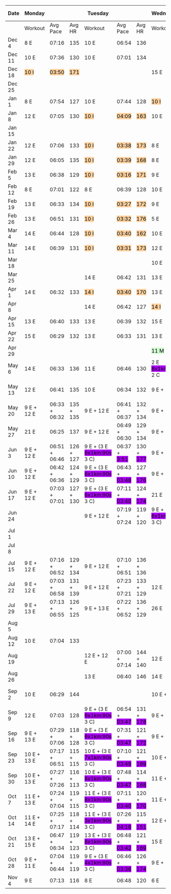 
| Date   | Monday                                           |                                                   |                                                 | Tuesday                                                              |                                                         |                                                     | Wednesday                                                           |                                                         |                                                     | Thursday                                                              |                                                         |                                                     | Friday                                                      |                                                       |                                                 | Saturday                                                     |                                                           |                                                       | Sunday                                          |                                                       |                                                 | Week Total |          |     |
| ------ | ------------------------------------------------ | ------------------------------------------------- | ----------------------------------------------- | -------------------------------------------------------------------- | ------------------------------------------------------- | --------------------------------------------------- | ------------------------------------------------------------------- | ------------------------------------------------------- | --------------------------------------------------- | --------------------------------------------------------------------- | ------------------------------------------------------- | --------------------------------------------------- | ----------------------------------------------------------- | ----------------------------------------------------- | ----------------------------------------------- | ------------------------------------------------------------ | --------------------------------------------------------- | ----------------------------------------------------- | ----------------------------------------------- | ----------------------------------------------------- | ----------------------------------------------- | ---------- | -------- | --- |
|        | Workout                                          | Avg Pace                                          | Avg HR                                          | Workout                                                              | Avg Pace                                                | Avg HR                                              | Workout                                                             | Avg Pace                                                | Avg HR                                              | Workout                                                               | Avg Pace                                                | Avg HR                                              | Workout                                                     | Avg Pace                                              | Avg HR                                          | Workout                                                      | Avg Pace                                                  | Avg HR                                                | Workout                                         | Avg Pace                                              | Avg HR                                          | Distance   | Bisiklet |     |
| Dec 4  | 8 E                                              | 07:16                                             | 135                                             | 10 E                                                                 | 06:54                                                   | 136                                                 |                                                                     |                                                         |                                                     | 10 E                                                                  | 07:19                                                   | 134                                                 | 10 E                                                        | 07:03                                                 | 138                                             | 12 E                                                         | 07:03                                                     | 132                                                   | 10 E                                            | 07:32                                                 | 129                                             | 60         |          |     |
| Dec 11 | 10 E                                             | 07:36                                             | 130                                             | 10 E                                                                 | 07:01                                                   | 134                                                 |                                                                     |                                                         |                                                     | 12 E                                                                  | 06:58                                                   | 134                                                 | 12 E                                                        | 07:07                                                 | 140                                             | 12 E                                                         | 07:36                                                     | 134                                                   | 12 E                                            | 07:19                                                 | 125                                             | 68         |          |     |
| Dec 18 | <mark style="background: #FFB86CA6;">10 I</mark> | <mark style="background: #FFB86CA6;">03:50</mark> | <mark style="background: #FFB86CA6;">171</mark> |                                                                      |                                                         |                                                     | 15 E                                                                | 07:11                                                   | 139                                                 | 11 E                                                                  | 07:44                                                   | 127                                                 | 2 E <mark style="background: #FF5582A6;">8 T</mark>         | <mark style="background: #FF5582A6;">04:15</mark>     | <mark style="background: #FF5582A6;">180</mark> | 12 E                                                         | 07:41                                                     | 128                                                   | 17 E                                            | 07:40                                                 | 127                                             | 75         |          |     |
| Dec 25 |                                                  |                                                   |                                                 |                                                                      |                                                         |                                                     |                                                                     |                                                         |                                                     |                                                                       |                                                         |                                                     |                                                             |                                                       |                                                 |                                                              |                                                           |                                                       |                                                 |                                                       |                                                 | 0          |          |     |
| Jan 1  | 8 E                                              | 07:54                                             | 127                                             | 10 E                                                                 | 07:44                                                   | 128                                                 | <mark style="background: #FFB86CA6;">10 I</mark>                    | <mark style="background: #FFB86CA6;">03:34</mark>       | <mark style="background: #FFB86CA6;">174</mark>     | 10 E                                                                  | 7:00                                                    | 137                                                 | <mark style="background: #BBFABBA6;">15 M</mark>            | <mark style="background: #BBFABBA6;">06:35</mark>     | <mark style="background: #BBFABBA6;">141</mark> | 12 E                                                         | 07:27                                                     | 130                                                   |                                                 |                                                       |                                                 | 65         |          |     |
| Jan 8  | 12 E                                             | 07:05                                             | 130                                             | <mark style="background: #FFB86CA6;">10 I</mark>                     | <mark style="background: #FFB86CA6;">04:09</mark>       | <mark style="background: #FFB86CA6;">163</mark>     | 10 E                                                                | 07:13                                                   | 131                                                 | 2 E <mark style="background: #FF5582A6;">8 T</mark>                   | <mark style="background: #FF5582A6;">04:22</mark>       | <mark style="background: #FF5582A6;">179</mark>     |                                                             |                                                       |                                                 |                                                              |                                                           |                                                       |                                                 |                                                       |                                                 | 42         |          |     |
| Jan 15 |                                                  |                                                   |                                                 |                                                                      |                                                         |                                                     |                                                                     |                                                         |                                                     | <mark style="background: #FFB86CA6;">10 I</mark>                      | <mark style="background: #FFB86CA6;">03:35</mark>       | <mark style="background: #FFB86CA6;">168</mark>     |                                                             |                                                       |                                                 |                                                              |                                                           |                                                       |                                                 |                                                       |                                                 | 10         |          |     |
| Jan 22 | 12 E                                             | 07:06                                             | 133                                             | <mark style="background: #FFB86CA6;">10 I</mark>                     | <mark style="background: #FFB86CA6;">03:38</mark>       | <mark style="background: #FFB86CA6;">173</mark>     | 8 E                                                                 | 07:06                                                   | 135                                                 | <mark style="background: #FFB86CA6;">10 I</mark>                      | <mark style="background: #FFB86CA6;">03:22</mark>       | <mark style="background: #FFB86CA6;">168</mark>     | 8 E                                                         | 06:33                                                 | 134                                             | 17 E                                                         | 06:41                                                     | 134                                                   |                                                 |                                                       |                                                 | 65         |          |     |
| Jan 29 | 12 E                                             | 06:05                                             | 135                                             | <mark style="background: #FFB86CA6;">10 I</mark>                     | <mark style="background: #FFB86CA6;">03:39</mark>       | <mark style="background: #FFB86CA6;">168</mark>     | 8 E                                                                 | 06:32                                                   | 133                                                 | <mark style="background: #FFB86CA6;">10 I</mark>                      | <mark style="background: #FFB86CA6;">03:33</mark>       | <mark style="background: #FFB86CA6;">168</mark>     | 8 E                                                         | 06:45                                                 | 129                                             | <mark style="background: #BBFABBA6;">17 M</mark>             | <mark style="background: #BBFABBA6;">06:18</mark>         | <mark style="background: #BBFABBA6;">139</mark>       |                                                 |                                                       |                                                 | 65         |          |     |
| Feb 5  | 13 E                                             | 06:38                                             | 129                                             | <mark style="background: #FFB86CA6;">10 I</mark>                     | <mark style="background: #FFB86CA6;">03:16</mark>       | <mark style="background: #FFB86CA6;">171</mark>     | 9 E                                                                 | 06:38                                                   | 130                                                 | <mark style="background: #FFB86CA6;">10 I</mark>                      | <mark style="background: #FFB86CA6;">03:51</mark>       | <mark style="background: #FFB86CA6;">170</mark>     | <mark style="background: #BBFABBA6;">9 M</mark>             | <mark style="background: #BBFABBA6;">06:38</mark>     | <mark style="background: #BBFABBA6;">143</mark> | 21 E                                                         | 06:49                                                     | 132                                                   |                                                 |                                                       |                                                 | 72         |          |     |
| Feb 12 | 8 E                                              | 07:01                                             | 122                                             | 8 E                                                                  | 06:39                                                   | 128                                                 | 10 E                                                                | 06:37                                                   | 130                                                 | 8 E                                                                   | 06:31                                                   | 127                                                 | 8 E                                                         | 06:10                                                 | 132                                             | 9 E                                                          | 06:11                                                     | 134                                                   |                                                 |                                                       |                                                 | 51         |          |     |
| Feb 19 | 13 E                                             | 06:33                                             | 134                                             | <mark style="background: #FFB86CA6;">10 I</mark>                     | <mark style="background: #FFB86CA6;">03:27</mark>       | <mark style="background: #FFB86CA6;">172</mark>     | 9 E                                                                 | 06:25                                                   | 133                                                 | <mark style="background: #FFB86CA6;">10 I</mark>                      | <mark style="background: #FFB86CA6;">03:17</mark>       | <mark style="background: #FFB86CA6;">173</mark>     | 9 E                                                         | 06:20                                                 | 134                                             | 21 E                                                         | 06:46                                                     | 134                                                   |                                                 |                                                       |                                                 | 72         |          |     |
| Feb 26 | 13 E                                             | 06:51                                             | 131                                             | <mark style="background: #FFB86CA6;">10 I</mark>                     | <mark style="background: #FFB86CA6;">03:32</mark>       | <mark style="background: #FFB86CA6;">176</mark>     | 5 E                                                                 | 07:07                                                   | 125                                                 | <mark style="background: #FFB86CA6;">10 I</mark>                      | <mark style="background: #FFB86CA6;">03:48</mark>       | <mark style="background: #FFB86CA6;">162</mark>     | 13 E                                                        | 06:26                                                 | 132                                             | 21 E                                                         | 06:50                                                     | 136                                                   |                                                 |                                                       |                                                 | 72         |          |     |
| Mar 4  | 14 E                                             | 06:44                                             | 128                                             | <mark style="background: #FFB86CA6;">10 I</mark>                     | <mark style="background: #FFB86CA6;">03:40</mark>       | <mark style="background: #FFB86CA6;">162</mark>     | 10 E                                                                | 06:39                                                   | 131                                                 | <mark style="background: #FFB86CA6;">10 I</mark>                      | <mark style="background: #FFB86CA6;">03:29</mark>       | <mark style="background: #FFB86CA6;">167</mark>     |                                                             |                                                       |                                                 | <mark style="background: #BBFABBA6;">26 M</mark>             | <mark style="background: #BBFABBA6;">06:38</mark>         | <mark style="background: #BBFABBA6;">139</mark>       | 10 E                                            | 06:51                                                 | 125                                             | 80         |          |     |
| Mar 11 | 14 E                                             | 06:39                                             | 131                                             | <mark style="background: #FFB86CA6;">10 I</mark>                     | <mark style="background: #FFB86CA6;">03:31</mark>       | <mark style="background: #FFB86CA6;">173</mark>     | 12 E                                                                | 06:17                                                   | 135                                                 |                                                                       |                                                         |                                                     |                                                             |                                                       |                                                 |                                                              |                                                           |                                                       |                                                 |                                                       |                                                 | 36         |          |     |
| Mar 18 |                                                  |                                                   |                                                 |                                                                      |                                                         |                                                     | 10 E                                                                | 06:41                                                   | 128                                                 | 12 E                                                                  | 06:27                                                   | 132                                                 |                                                             |                                                       |                                                 | 3 E <mark style="background: #FF5582A6;">2 T</mark> 5 E      | <mark style="background: #FF5582A6;">04:11</mark>         | <mark style="background: #FF5582A6;">177</mark>       | <mark style="background: #ADCCFFA6;">8 R</mark> | <mark style="background: #ADCCFFA6;">03:45</mark>     | <mark style="background: #ADCCFFA6;">189</mark> | 40         |          |     |
| Mar 25 |                                                  |                                                   |                                                 | 14 E                                                                 | 06:42                                                   | 131                                                 | 13 E                                                                | 06:47                                                   | 127                                                 | <mark style="background: #FFB86CA6;">10 I</mark>                      | <mark style="background: #FFB86CA6;">03:32</mark>       | <mark style="background: #FFB86CA6;">168</mark>     | 11 E                                                        | 06:31                                                 | 131                                             | 27 E                                                         | 06:39                                                     | 135                                                   |                                                 |                                                       |                                                 | 75         |          |     |
| Apr 1  | 14 E                                             | 06:32                                             | 133                                             | <mark style="background: #FFB86CA6;">14 I</mark>                     | <mark style="background: #FFB86CA6;">03:40</mark>       | <mark style="background: #FFB86CA6;">170</mark>     | 13 E                                                                | 06:32                                                   | 131                                                 | 10 E                                                                  | 06:47                                                   | 130                                                 | 11 E                                                        | 06:23                                                 | 129                                             | 29 E                                                         | 06:35                                                     | 131                                                   |                                                 |                                                       |                                                 | 91         |          |     |
| Apr 8  |                                                  |                                                   |                                                 | 14 E                                                                 | 06:42                                                   | 127                                                 | <mark style="background: #FFB86CA6;">14 I</mark>                    | <mark style="background: #FFB86CA6;">03:37</mark>       | <mark style="background: #FFB86CA6;">172</mark>     | 15 E                                                                  | 06:42                                                   | 132                                                 | 14 E                                                        | 06:52                                                 | 126                                             |                                                              |                                                           |                                                       |                                                 |                                                       |                                                 | 57         |          |     |
| Apr 15 | 13 E                                             | 06:40                                             | 133                                             | 13 E                                                                 | 06:39                                                   | 132                                                 | 15 E                                                                | 06:27                                                   | 133                                                 | 2 E <mark style="background: #FF5582A6;">10 T</mark>                  | <mark style="background: #FF5582A6;">04:19</mark>       | <mark style="background: #FF5582A6;">167</mark>     | 13 E                                                        | 06:37                                                 | 133                                             | 26 E                                                         | 07:03                                                     | 134                                                   |                                                 |                                                       |                                                 | 92         |          |     |
| Apr 22 | 15 E                                             | 06:29                                             | 132                                             | 13 E                                                                 | 06:33                                                   | 131                                                 | 13 E                                                                | 06:53                                                   | 129                                                 | 14 E                                                                  | 06:25                                                   | 127                                                 | <mark style="background: #FFB86CA6;">10 I</mark>            | <mark style="background: #FFB86CA6;">03:36</mark>     | <mark style="background: #FFB86CA6;">171</mark> | 29 E                                                         | 06:40                                                     | 134                                                   |                                                 |                                                       |                                                 | 94         |          |     |
| Apr 29 |                                                  |                                                   |                                                 |                                                                      |                                                         |                                                     | <mark style="background: #BBFABBA6;">11 M</mark>                    | <mark style="background: #BBFABBA6;">06:42</mark>       | <mark style="background: #BBFABBA6;">141</mark>     | <mark style="background: #FFB86CA6;">10 I</mark>                      | <mark style="background: #FFB86CA6;">03:21</mark>       | <mark style="background: #FFB86CA6;">171</mark>     |                                                             |                                                       |                                                 | 1 E <mark style="background: #FF5582A6;">14 T</mark>         | <mark style="background: #FF5582A6;">04:21</mark>         | <mark style="background: #FF5582A6;">177</mark>       |                                                 |                                                       |                                                 | 36         |          |     |
| May 6  | 14 E                                             | 06:33                                             | 136                                             | 11 E                                                                 | 06:46                                                   | 130                                                 | 2 E <mark style="background: #AA00F5;">8x1km:90s</mark> 2 C         | <mark style="background: #AA00F5;">3:49</mark>          | <mark style="background: #AA00F5;">179</mark>       | 13 E                                                                  | 06:39                                                   | 131                                                 | 13 E                                                        | 06:43                                                 | 137                                             |                                                              |                                                           |                                                       | 7 E                                             | 06:50                                                 | 133                                             | 70         |          |     |
| May 13 | 12 E                                             | 06:41                                             | 135                                             | 10 E                                                                 | 06:34                                                   | 132                                                 | 9 E + 12 E                                                          | 06:46 + 06:28                                           | 132 + 130                                           | 9 E + 12 E                                                            | 06:43 + 06:45                                           | 133 + 133                                           |                                                             |                                                       |                                                 |                                                              |                                                           |                                                       |                                                 |                                                       |                                                 | 64         |          |     |
| May 20 | 9 E + 12 E                                       | 06:33 + 06:32                                     | 135 + 135                                       | 9 E + 12 E                                                           | 06:41 + 06:37                                           | 132 + 134                                           | 9 E + 13 E                                                          | 06:30 + 06:25                                           | 134 + 134                                           | 9 E + 13 E                                                            | 06:27 + 06:21                                           | 134 + 136                                           |                                                             |                                                       |                                                 | <mark style="background: #BBFABBA6;">26 M</mark>             | <mark style="background: #BBFABBA6;">06:28</mark>         | <mark style="background: #BBFABBA6;">139</mark>       | 07:01??                                         | 127??                                                 |                                                 | 112        |          |     |
| May 27 | 21 E                                             | 06:25                                             | 137                                             | 9 E + 12 E                                                           | 06:49 + 06:30                                           | 129 + 134                                           | 9 E + 13 E                                                          | 06:56 + 06:47                                           | 126 + 133                                           | 9 E + 12 E                                                            | 07:05 + 07:01                                           | 127 + 127                                           | <mark style="background: #FFF3A3A6;">23 B</mark>            | <mark style="background: #FFF3A3A6;">17.6 km/h</mark> | <mark style="background: #FFF3A3A6;">137</mark> | 26 E                                                         | 06:49                                                     | 134                                                   | <mark style="background: #FFF3A3A6;">9 B</mark> | <mark style="background: #FFF3A3A6;">13.9 km/h</mark> | <mark style="background: #FFF3A3A6;">111</mark> | 111        | 32       |     |
| Jun 3  | 9 E + 12 E                                       | 06:51 + 06:46                                     | 126 + 127                                       | 9 E + (3 E <mark style="background: #AA00F5;">6x1km:90s</mark> 3 C)  | 06:37 + <mark style="background: #AA00F5;">3:51</mark>  | 130 + <mark style="background: #AA00F5;">177</mark> | 9 E + 12 E                                                          | 07:01 + 06:52                                           | 126 + 128                                           | 9 E + (3 E <mark style="background: #AA00F5;">6x1km:90s</mark> 3 C)   | 07:02 + <mark style="background: #AA00F5;">03:51</mark> | 125 + <mark style="background: #AA00F5;">169</mark> |                                                             |                                                       |                                                 | 26 E                                                         | 06:45                                                     | 134                                                   |                                                 |                                                       |                                                 | 110        |          |     |
| Jun 10 | 9 E + 12 E                                       | 06:42 + 06:36                                     | 124 + 129                                       | 9 E + (3 E <mark style="background: #AA00F5;">6x1km:90s</mark> 3 C)  | 06:43 + <mark style="background: #AA00F5;">03:48</mark> | 127 + <mark style="background: #AA00F5;">176</mark> | 9 E + 12 E                                                          | 06:46 + 07:03                                           | 126 + 125                                           | 9 E + (3 E <mark style="background: #AA00F5;">6x1km:90s</mark> 3 C)   | 07:00 + <mark style="background: #AA00F5;">03:50</mark> | 125 + <mark style="background: #AA00F5;">167</mark> |                                                             |                                                       |                                                 | 26 E                                                         | 06:37                                                     | 131                                                   |                                                 |                                                       |                                                 | 110        |          |     |
| Jun 17 | 9 E + 12 E                                       | 07:03 + 07:01                                     | 127 + 130                                       | 9 E + (3 E <mark style="background: #AA00F5;">6x1km:90s</mark> 3 C)  | 07:11 + <mark style="background: #AA00F5;">03:40</mark> | 124 + <mark style="background: #AA00F5;">174</mark> | 21 E                                                                | 06:39                                                   | 130                                                 | 9 E + (3 E <mark style="background: #AA00F5;">6x1km:90s</mark> 3 C)   | 07:19 + <mark style="background: #AA00F5;">03:40</mark> | 121 + <mark style="background: #AA00F5;">170</mark> |                                                             |                                                       |                                                 | <mark style="background: #BBFABBA6;">26 M</mark>             | <mark style="background: #BBFABBA6;">06:45</mark>         | <mark style="background: #BBFABBA6;">144</mark>       |                                                 |                                                       |                                                 | 110        |          |     |
| Jun 24 |                                                  |                                                   |                                                 | 9 E + 12 E                                                           | 07:19 + 07:24                                           | 119 + 120                                           | 9 E + (3 E <mark style="background: #AA00F5;">6x1km:90s</mark> 3 C) | 07:30 + <mark style="background: #AA00F5;">03:43</mark> | 118 + <mark style="background: #AA00F5;">167</mark> | 9 E + 12 E                                                            | 07:14 + 07:21                                           | 120 + 123                                           |                                                             |                                                       |                                                 | 17 E                                                         | 06:57                                                     | 129                                                   |                                                 |                                                       |                                                 | 80         |          |     |
| Jul 1  |                                                  |                                                   |                                                 |                                                                      |                                                         |                                                     |                                                                     |                                                         |                                                     |                                                                       |                                                         |                                                     |                                                             |                                                       |                                                 |                                                              |                                                           |                                                       |                                                 |                                                       |                                                 | 0          |          |     |
| Jul 8  |                                                  |                                                   |                                                 |                                                                      |                                                         |                                                     |                                                                     |                                                         |                                                     |                                                                       |                                                         |                                                     | 12 E                                                        | 06:58                                                 | 132                                             | 12 E                                                         | 06:58                                                     | 137                                                   |                                                 |                                                       |                                                 | 24         |          |     |
| Jul 15 | 9 E + 12 E                                       | 07:16 + 06:52                                     | 129 + 134                                       | 9 E + 12 E                                                           | 07:10 + 06:51                                           | 136 + 136                                           |                                                                     |                                                         |                                                     | 12 E                                                                  | 07:04                                                   | 130                                                 |                                                             |                                                       |                                                 | 18 E                                                         | 06:56                                                     | 132                                                   |                                                 |                                                       |                                                 | 72         |          |     |
| Jul 22 | 9 E + 12 E                                       | 07:03  + 06:58                                    | 131  + 139                                      | 9 E + 12 E                                                           | 07:23 + 07:21                                           | 133 + 129                                           | 12 E                                                                | 07:05                                                   | 134                                                 | 12 E                                                                  | 07:19                                                   | 129                                                 |                                                             |                                                       |                                                 | 24 E                                                         | 06:42                                                     | 127                                                   |                                                 |                                                       |                                                 | 90         |          |     |
| Jul 29 | 9 E + 13 E                                       | 07:13 + 06:55                                     | 126 + 125                                       | 9 E + 13 E                                                           | 07:22 + 06:52                                           | 136 + 129                                           | 26 E                                                                | 07:01                                                   | 133                                                 | 9 E + 13 E                                                            | 07:10 + 06:47                                           | 132 + 129                                           |                                                             |                                                       |                                                 |                                                              |                                                           |                                                       |                                                 |                                                       |                                                 | 92         |          |     |
| Aug 5  |                                                  |                                                   |                                                 |                                                                      |                                                         |                                                     |                                                                     |                                                         |                                                     |                                                                       |                                                         |                                                     | 10 E                                                        | 07:27                                                 | 138                                             |                                                              |                                                           |                                                       | 12 E                                            | 07:25                                                 | 133                                             | 22         |          |     |
| Aug 12 | 10 E                                             | 07:04                                             | 133                                             |                                                                      |                                                         |                                                     |                                                                     |                                                         |                                                     |                                                                       |                                                         |                                                     | 12 E                                                        | 06:47                                                 | 140                                             |                                                              |                                                           |                                                       |                                                 |                                                       |                                                 | 22         |          |     |
| Aug 19 |                                                  |                                                   |                                                 | 12 E + 12 E                                                          | 07:00 + 07:14                                           | 144 + 140                                           | 12 E                                                                | 07:06                                                   | 143                                                 | 12 E                                                                  | 06:47                                                   | 140                                                 |                                                             |                                                       |                                                 | 18 E                                                         | 06:53                                                     | 143                                                   | 5 E                                             | 07:40                                                 | 128                                             | 71         |          |     |
| Aug 26 |                                                  |                                                   |                                                 | 13 E                                                                 | 06:40                                                   | 146                                                 | 14 E                                                                | 06:43                                                   | 143                                                 | 14 E                                                                  | 06:41                                                   | 146                                                 | 14 E                                                        | 06:48                                                 | 141                                             | 10 E                                                         | 07:04                                                     | 131                                                   | 15 E                                            | 06:44                                                 | 142                                             | 80         |          |     |
| Sep 2  | 10 E                                             | 06:29                                             | 144                                             |                                                                      |                                                         |                                                     | 10 E + 7 E                                                          | 06:42 + 06:46                                           | 141 + 140                                           | 9 E + (3 E <mark style="background: #AA00F5;">5x1km:90s</mark> 3 C)   | 06:54 + <mark style="background: #AA00F5;">03:57</mark> | 134 + <mark style="background: #AA00F5;">186</mark> | 9 E + 13 E                                                  | 06:54 + 06:33                                         | 138 + 143                                       | 22 E                                                         | 07:05                                                     | 129                                                   |                                                 |                                                       |                                                 | 91         |          |     |
| Sep 9  | 12 E                                             | 07:03                                             | 128                                             | 9 E + (3 E <mark style="background: #AA00F5;">6x1km:90s</mark> 3 C)  | 06:54 + <mark style="background: #AA00F5;">03:47</mark> | 131 + <mark style="background: #AA00F5;">178</mark> | 9 E + 13 E                                                          | 07:09 + 06:51                                           | 126 + 128                                           | 9 E + (3 E <mark style="background: #AA00F5;">6x1km:90s</mark> 3 C)   | 06:47 + <mark style="background: #AA00F5;">03:49</mark> | 135 + <mark style="background: #AA00F5;">171</mark> | 13 E + 9 E                                                  | 06:55 + 06:51                                         | 127 + 127                                       | 24 E                                                         | 07:20                                                     | 121                                                   |                                                 |                                                       |                                                 | 122        |          |     |
| Sep 16 | 9 E + 13 E                                       | 07:29 + 07:06                                     | 118 + 128                                       | 9 E + (3 E <mark style="background: #AA00F5;">6x1km:90s</mark> 3 C)  | 07:31 + <mark style="background: #AA00F5;">03:47</mark> | 121 + <mark style="background: #AA00F5;">172</mark> | 9 E + 13 E                                                          | 07:45 + 07:06                                           | 119 + 122                                           | 10 E + (3 E <mark style="background: #AA00F5;">7x1km:90s</mark> 3 C)  | 07:37 + <mark style="background: #AA00F5;">03:53</mark> | 118 + <mark style="background: #AA00F5;">165</mark> | 9 E + 13 E                                                  | 07:37 + 06:51                                         | 118 + 123                                       | 26 E                                                         | 07:06                                                     | 124                                                   |                                                 |                                                       |                                                 | 136        |          |     |
| Sep 23 | 10 E + 13 E                                      | 07:17 + 06:51                                     | 115 + 115                                       | 10 E + (3 E <mark style="background: #AA00F5;">7x1km:90s</mark> 3 C) | 07:10 + <mark style="background: #AA00F5;">03:49</mark> | 121 + <mark style="background: #AA00F5;">169</mark> | 10 E + 13 E                                                         | 07:44 + 07:17                                           | 113 + 118                                           | 10 E + (3 E <mark style="background: #AA00F5;">8x1km:90s</mark> 3 C)  | 07:36 + <mark style="background: #AA00F5;">03:54</mark> | 119 + <mark style="background: #AA00F5;">170</mark> | 10 E + 13 E                                                 | 07:40 + 07:40                                         | 116 + 118                                       | 27 E                                                         | 07:34                                                     | 121                                                   |                                                 |                                                       |                                                 | 143        |          |     |
| Sep 30 | 10 E + 13 E                                      | 07:27 + 07:26                                     | 116 + 113                                       | 10 E + (3 E <mark style="background: #AA00F5;">8x1km:90s</mark> 3 C) | 07:48 + <mark style="background: #AA00F5;">03:47</mark> | 114 + <mark style="background: #AA00F5;">168</mark> | 11 E + 13 E                                                         | 07:40 + 07:10                                           | 113 + 120                                           | 10 E + (3 E <mark style="background: #AA00F5;">4x2km:180s</mark> 3 C) | 07:48 + <mark style="background: #AA00F5;">03:52</mark> | 114 + <mark style="background: #AA00F5;">170</mark> | 10 E + 13 E                                                 | 08:00 + 07:12                                         | 116 + 118                                       | 17 E + <mark style="background: #FF5582A6;">11 T</mark>      | 07:48 + <mark style="background: #FF5582A6;">05:08</mark> | 112 + <mark style="background: #FF5582A6;">151</mark> |                                                 |                                                       |                                                 | 146        |          |     |
| Oct 7  | 11 E + 13 E                                      | 07:24 + 07:04                                     | 119 + 115                                       | 11 E + (3 E <mark style="background: #AA00F5;">8x1km:90s</mark> 3 C) | 07:11 + <mark style="background: #AA00F5;">03:40</mark> | 120 + <mark style="background: #AA00F5;">170</mark> | 11 E + 13 E                                                         | 07:48 + 07:00                                           | 112 + 117                                           | 11 E + (3 E <mark style="background: #AA00F5;">4x2km:180s</mark> 3 C) | 07:16 + <mark style="background: #AA00F5;">03:54</mark> | 122 + <mark style="background: #AA00F5;">175</mark> | 11 E + 13 E                                                 | 07:31 + 06:56                                         | 120 + 125                                       | 17 E + <mark style="background: #FF5582A6;">13 T</mark>      | 06:57 + <mark style="background: #FF5582A6;">04:02</mark> | 122 + <mark style="background: #FF5582A6;">173</mark> |                                                 |                                                       |                                                 | 152        |          |     |
| Oct 14 | 11 E + 14 E                                      | 07:25 + 07:17                                     | 118 + 114                                       | 11 E + (3 E <mark style="background: #AA00F5;">3x1km:90s</mark> 3 C) | 07:26 + <mark style="background: #AA00F5;">04:18</mark> | 115 + <mark style="background: #AA00F5;">151</mark> | 12 E + 15 E                                                         | 06:58 + 06:45                                           | 116 + 117                                           | 12 E + (3 E <mark style="background: #AA00F5;">4x2km:180s</mark> 3 C) | 07:01 + <mark style="background: #AA00F5;">03:51</mark> | 118 + <mark style="background: #AA00F5;">172</mark> | 12 E + 15 E                                                 | 07:33 + 06:37                                         | 112 + 118                                       | 8 E + <mark style="background: #FF5582A6;">21 T</mark> + 3 E | <mark style="background: #FF5582A6;">05:18</mark>         | <mark style="background: #FF5582A6;">139</mark>       |                                                 |                                                       |                                                 | 157        |          |     |
| Oct 21 | 13 E + 15 E                                      | 06:47 + 06:34                                     | 119 + 123                                       | 13 E + (3 E <mark style="background: #AA00F5;">8x1km:90s</mark> 3 C) | 06:48 + <mark style="background: #AA00F5;">03:42</mark> | 121 + <mark style="background: #AA00F5;">169</mark> | 15 E                                                                | 06:44                                                   | 125                                                 | 15 E + (3 E <mark style="background: #AA00F5;">4x2km:180s</mark> 3 C) | 07:05 + <mark style="background: #AA00F5;">03:53</mark> | 118 + <mark style="background: #AA00F5;">168</mark> | 15 E + 13 E                                                 | 07:30 + 07:14                                         | 114 + 116                                       | 9 E + <mark style="background: #FF5582A6;">21 T</mark> + 3 E | <mark style="background: #FF5582A6;">05:35</mark>         | <mark style="background: #FF5582A6;">132</mark>       |                                                 |                                                       |                                                 | 160        |          |     |
| Oct 28 | 9 E + 11 E                                       | 07:04 + 06:44                                     | 119 + 119                                       | 9 E + (3 E <mark style="background: #AA00F5;">4x1km:90s</mark> 3 C)  | 06:46 + <mark style="background: #AA00F5;">03:36</mark> | 126 + <mark style="background: #AA00F5;">174</mark> | 9 E + 11 E                                                          | 07:24 + 06:44                                           | 113 + 120                                           | 9 E + 11 E                                                            | 06:52 + 07:01                                           | 120 + 119                                           | 3 E + <mark style="background: #FF5582A6;">6 T</mark> + 3 E | <mark style="background: #FF5582A6;">04:07</mark>     | <mark style="background: #FF5582A6;">170</mark> | 21 E                                                         | 07:03                                                     | 116                                                   |                                                 |                                                       |                                                 | 112        |          |     |
| Nov 4  | 9 E                                              | 07:13                                             | 116                                             | 8 E                                                                  | 06:48                                                   | 120                                                 | 6 E                                                                 | 07:10                                                   | 111                                                 | 3 E + <mark style="background: #FF5582A6;">4 T</mark> + 3 E           | <mark style="background: #FF5582A6;">04:15</mark>       | <mark style="background: #FF5582A6;">163</mark>     |                                                             |                                                       |                                                 | 3 E + <mark style="background: #ADCCFFA6;">42 R</mark>       | <mark style="background: #ADCCFFA6;">03:58</mark>         | <mark style="background: #ADCCFFA6;">179</mark>       |                                                 |                                                       |                                                 | 78         |          |     |
